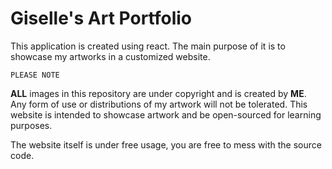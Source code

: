 # Giselle's Art Portfolio

This application is created using react.  The main purpose of it is to showcase my artworks in a customized website.

```PLEASE NOTE```

**ALL** images in this repository are under copyright and is created by **ME**.  
Any form of use or distributions of my artwork will not be tolerated.  This website is intended to showcase artwork and be open-sourced for learning purposes.

The website itself is under free usage, you are free to mess with the source code.
